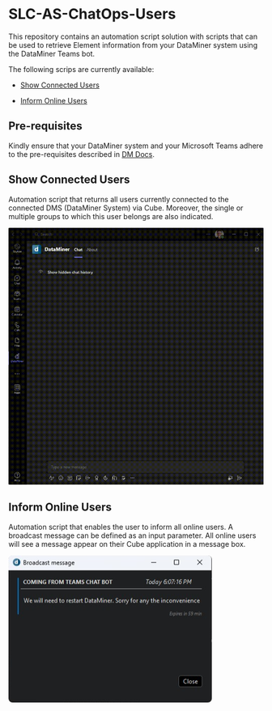 # SLC-AS-ChatOps-Users

This repository contains an automation script solution with scripts that can be used to retrieve Element information from your DataMiner system using the DataMiner Teams bot.

The following scrips are currently available:

- [Show Connected Users](#Show-Connected-Users)

- [Inform Online Users](#Inform-Online-Users)

## Pre-requisites

Kindly ensure that your DataMiner system and your Microsoft Teams adhere to the pre-requisites described in [DM Docs](https://docs.dataminer.services/user-guide/Cloud_Platform/TeamsBot/Microsoft_Teams_Chat_Integration.html#server-side-prerequisites).

## Show Connected Users

Automation script that returns all users currently connected to the connected DMS (DataMiner System) via Cube. Moreover, the single or multiple groups to which this user belongs are also indicated. 

![Animation of the command to show all connected users](/Documentation/ShowConnectedUsersExample.gif)


## Inform Online Users

Automation script that enables the user to inform all online users. A broadcast message can be defined as an input parameter. All online users will see a message appear on their Cube application in a message box. 

![Example of broadcasted message in a message box](/Documentation/ExampleBroadcastedMessageInAMessageBox.png)